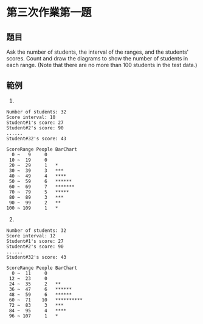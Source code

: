 # 第三次作業第一題
## 題目
Ask the number of students, the interval of the ranges, and the students' scores.
Count and draw the diagrams to show the number of students in each range.
(Note that there are no more than 100 students in the test data.)
## 範例
1.
```
Number of students: 32
Score interval: 10
Student#1's score: 27
Student#2's score: 90
......
Student#32's score: 43

ScoreRange People BarChart
  0 ~   9     0
 10 ~  19     0
 20 ~  29     1   *
 30 ~  39     3   ***
 40 ~  49     4   ****
 50 ~  59     6   ******
 60 ~  69     7   *******
 70 ~  79     5   *****
 80 ~  89     3   ***
 90 ~  99     2   **
100 ~ 109     1   *
```

2.
```
Number of students: 32
Score interval: 12
Student#1's score: 27
Student#2's score: 90
......
Student#32's score: 43

ScoreRange People BarChart
  0 ~  11     0
 12 ~  23     0
 24 ~  35     2   **
 36 ~  47     6   ******
 48 ~  59     6   ******
 60 ~  71    10   **********
 72 ~  83     3   ***
 84 ~  95     4   ****
 96 ~ 107     1   *
```